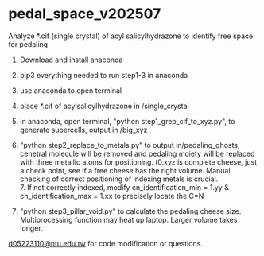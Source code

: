 # pedal_space_v202507<br>
Analyze *.cif (single crystal) of acyl salicylhydrazone to identify free space for pedaling<br>
1. Download and install anaconda<br>
2. pip3 everything needed to run step1-3 in anaconda<br>
3. use anaconda to open terminal<br>
4. place *.cif of acylsalicylhydrazone in /single_crystal<br>
5. in anaconda, open terminal, "python step1_grep_cif_to_xyz.py", to generate supercells, output in /big_xyz<br>
6. "python step2_replace_to_metals.py" to output in/pedaling_ghosts, cenetral molecule will be removed and pedaling moiety will be replaced with three metallic atoms for positioning. t0.xyz is complete cheese, just a check point, see if a free cheese has the right volume. Manual checking of correct positioning of indexing metals is crucial.<br> 7. If not correctly indexed, modify cn_identification_min = 1.yy & cn_identification_max = 1.xx to precisely locate the C=N<br>


8. "python step3_pillar_void.py" to calculate the pedaling cheese size. Multiprocessing function may heat up laptop. Larger volume takes longer.<br>

d05223110@ntu.edu.tw for code modification or questions.<br>

